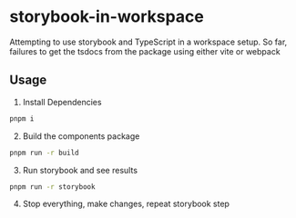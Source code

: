 # storybook-in-workspace
Attempting to use storybook and TypeScript in a workspace setup. So far, failures to get the tsdocs from the package using either vite or webpack

## Usage
1. Install Dependencies
```sh
pnpm i
```

2. Build the components package
```sh
pnpm run -r build
```

3. Run storybook and see results
```sh
pnpm run -r storybook
```

4. Stop everything, make changes, repeat storybook step
